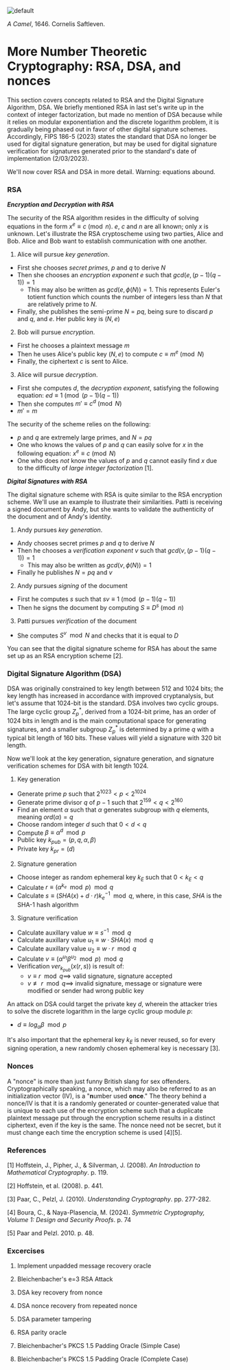 ![default](https://github.com/andykeefe/cryptopals/assets/154836099/c224ad1a-94d1-4b12-9320-9d0c279e2924)

_A Camel_, 1646. Cornelis Saftleven.

# More Number Theoretic Cryptography: RSA, DSA, and nonces

This section covers concepts related to RSA and the Digital Signature Algorithm, DSA. We briefly mentioned RSA in last set's write up in the context of integer factorization, but made no mention of DSA because while it relies on modular exponentiation and the discrete logarithm problem, it is gradually being phased out in favor of other digital signature schemes. Accordingly, FIPS 186-5 (2023) states the standard that DSA no longer be used for digital signature generation, but may be used for digital signature verification for signatures generated prior to the standard's date of implementation (2/03/2023). 

We'll now cover RSA and DSA in more detail. Warning: equations abound.

### RSA

_**Encryption and Decryption with RSA**_

The security of the RSA algorithm resides in the difficulty of solving equations in the form $` x^e \equiv c \pmod n `$. $` e `$, $` c `$ and $`n `$ are all known; only $`x `$ is unknown. Let's illustrate the RSA cryptoscheme using two parties, Alice and Bob. Alice and Bob want to establish communication with one another.

1. Alice will pursue _key generation_.
- First she chooses _secret primes_, $` p `$ and $` q `$ to derive $`N`$
- Then she chooses an _encryption exponent_ $` e `$ such that $` gcd(e, (p - 1)(q - 1)) = 1 `$
  - This may also be written as $` gcd(e, \phi (N)) = 1 `$. This represents Euler's totient function which counts the number of integers less than $`N`$ that are relatively prime to $`N`$.
- Finally, she publishes the semi-prime $`N = pq `$, being sure to discard $`p`$ and $`q`$, and $`e `$. Her public key is $`(N, e)`$

2. Bob will pursue _encryption_.
- First he chooses a plaintext message $` m `$
- Then he uses Alice's public key $`(N, e)`$ to compute $` c \equiv m^e \pmod N `$
- Finally, the ciphertext $` c `$ is sent to Alice.

3. Alice will pursue _decryption_.
- First she computes $`d`$, the _decryption exponent_, satisfying the following equation: $` ed \equiv 1 \pmod{ (p-1)(q-1)} `$
- Then she computes $` m' \equiv c^d \pmod N `$
- $`m' = m`$

The security of the scheme relies on the following:
- $`p`$ and $`q`$ are extremely large primes, and $` N = pq `$
- One who knows the values of $`p`$ and $`q`$ can easily solve for $`x`$ in the following equation: $` x^e \equiv c \pmod N `$
- One who does _not_ know the values of $`p`$ and $`q`$ cannot easily find $`x`$ due to the difficulty of _large integer factorization_ [1].

_**Digital Signatures with RSA**_

The digital signature scheme with RSA is quite similar to the RSA encryption scheme. We'll use an example to illustrate their similarities. Patti is receiving a signed document by Andy, but she wants to validate the authenticity of the document and of Andy's identity.

1. Andy pursues _key generation_.
- Andy chooses secret primes $`p`$ and $`q`$ to derive $`N`$
- Then he chooses a _verification exponent_ $`v`$ such that $`gcd(v, (p-1)(q-1)) = 1 `$
  - This may also be written as $`gcd(v, \phi (N)) = 1 `$
- Finally he publishes $` N = pq `$ and $`v`$

2. Andy pursues _signing_ of the document
- First he computes $`s`$ such that $` sv \equiv 1 \pmod{(p-1)(q-1)}`$
- Then he signs the document by computing $` S \equiv D^s \pmod n `$

3. Patti pursues _verification_ of the document
- She computes $` S^v \mod N `$ and checks that it is equal to $`D`$

You can see that the digital signature scheme for RSA has about the same set up as an RSA encryption scheme [2].

### Digital Signature Algorithm (DSA)

DSA was originally constrained to key length between 512 and 1024 bits; the key length has increased in accordance with improved cryptanalysis, but let's assume that 1024-bit is the standard. DSA involves two cyclic groups. The large cyclic group $`Z^*_p`$, derived from a 1024-bit prime, has an order of 1024 bits in length and is the main computational space for generating signatures, and a smaller subgroup $` Z^*_p `$ is determined by a prime $`q`$ with a typical bit length of 160 bits. These values will yield a signature with 320 bit length.

Now we'll look at the key generation, signature generation, and signature verification schemes for DSA with bit length 1024.

1. Key generation
- Generate prime $`p`$ such that $` 2^{1023} < p < 2^{1024} `$
- Generate prime divisor $`q`$ of $` p - 1 `$ such that $` 2^{159} < q < 2^{160} `$
- Find an element $`\alpha `$ such that $`\alpha`$ generates subgroup with $`q`$ elements, meaning $`ord(\alpha) = q`$
- Choose random integer $`d`$ such that $` 0 < d < q `$
- Compute $`\beta \equiv \alpha ^d \mod p`$
- Public key $`k_{pub} = (p, q, \alpha, \beta)`$
- Private key $`k_{pr} = (d) `$

2. Signature generation
- Choose integer as random ephemeral key $`k_E`$ such that $` 0 < k_E < q`$
- Calculate $` r \equiv (\alpha^{k_e} \mod p) \mod q`$
- Calculate $` s \equiv (SHA(x) + d \cdot r)k_e^{-1} \mod q`$, where, in this case, $`SHA`$ is the SHA-1 hash algorithm

3. Signature verification
- Calculate auxillary value $` w \equiv s^{-1} \mod q`$
- Calculate auxillary value $`u_1 \equiv w \cdot SHA(x) \mod q`$
- Calculate auxillary value $` u_2 \equiv w \cdot r \mod q`$
- Calculate $` v \equiv (\alpha^{u_1} \beta^{u_2} \mod p)\mod q `$
- Verification $`ver_{k_{pub}}(x(r, s))`$ is result of:
  - $`v \equiv r \mod q \implies `$ valid signature, signature accepted
  - $` v \not\equiv r \mod q \implies`$ invalid signature, message or signature were modified or sender had wrong public key
 
An attack on DSA could target the private key $`d`$, wherein the attacker tries to solve the discrete logarithm in the large cyclic group module $`p`$: 
    
  - $` d \equiv log_{\alpha} \beta \mod p`$

It's also important that the ephemeral key $`k_E`$ is never reused, so for every signing operation, a new randomly chosen ephemeral key is necessary [3].

### Nonces

A "nonce" is more than just funny British slang for sex offenders. Cryptographically speaking, a nonce, which may also be referred to as an initialization vector (IV), is a "**n**umber used **once**." The theory behind a nonce/IV is that it is a randomly generated or counter-generated value that is unique to each use of the encryption scheme such that a duplicate plaintext message put through the encryption scheme results in a distinct ciphertext, even if the key is the same. The nonce need not be secret, but it must change each time the encryption scheme is used [4][5].



### References
[1] Hoffstein, J., Pipher, J., & Silverman, J. (2008). _An Introduction to Mathematical Cryptography_. p. 119.

[2] Hoffstein, et al. (2008). p. 441.

[3] Paar, C., Pelzl, J. (2010). _Understanding Cryptography_. pp. 277-282.

[4] Boura, C., & Naya-Plasencia, M. (2024). _Symmetric Cryptography, Volume 1: Design and Security Proofs_. p. 74

[5] Paar and Pelzl. 2010. p. 48.


### Excercises

1. Implement unpadded message recovery oracle

2. Bleichenbacher's e=3 RSA Attack

3. DSA key recovery from nonce

4. DSA nonce recovery from repeated nonce

5. DSA parameter tampering

6. RSA parity oracle

7. Bleichenbacher's PKCS 1.5 Padding Oracle (Simple Case)

8. Bleichenbacher's PKCS 1.5 Padding Oracle (Complete Case)

